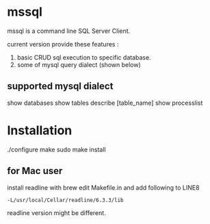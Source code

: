 mssql
=========
mssql is a command line SQL Server Client.  
  
current version provide these features :  
1. basic CRUD sql execution to specific database.  
2. some of mysql query dialect (shown below)

## supported mysql dialect
show databases
show tables
describe [table_name]
show processlist

Installation
==========
./configure
make
sudo make install

## for Mac user
install readline with brew
edit Makefile.in and add following to LINE8

```
-L/usr/local/Cellar/readline/6.3.3/lib
```
readline version might be different.
